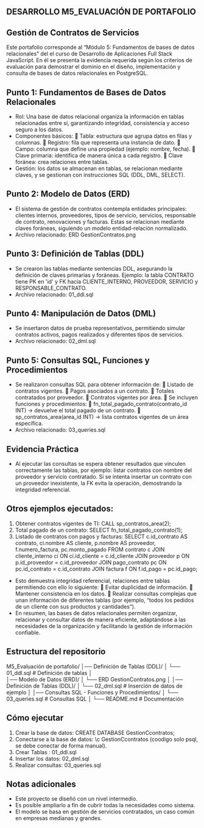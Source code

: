 ## DESARROLLO M5_EVALUACIÓN DE PORTAFOLIO
## Gestión de Contratos de Servicios

Este portafolio corresponde al “Módulo 5: Fundamentos de bases de datos relacionales” del el curso de Desarrollo de Aplicaciones Full Stack  JavaScript. En él se presenta la evidencia requerida según los criterios de evaluación para demostrar el dominio en el diseño, implementación
y consulta de bases de datos relacionales en PostgreSQL.

## Punto 1: Fundamentos de Bases de Datos Relacionales
- Rol: Una base de datos relacional organiza la información en tablas relacionadas entre sí, garantizando
  integridad, consistencia y acceso
  seguro a los datos.
- Componentes básicos:
    Tabla: estructura que agrupa datos en filas y columnas.
    Registro: fila que representa una instancia de dato.
    Campo: columna que define una propiedad (ejemplo: nombre, fecha).
    Clave primaria: identifica de manera única a cada registro.
    Clave foránea: crea relaciones entre tablas.
- Gestión: los datos se almacenan en tablas, se relacionan mediante claves, y se gestionan con instrucciones 
  SQL (DDL, DML, SELECT).

## Punto 2: Modelo de Datos (ERD)
- El sistema de gestión de contratos contempla entidades principales: clientes internos, proveedores, tipos de servicio, servicios,
  responsable de contrato, renovaciones y facturas. Estas se relacionan mediante claves foráneas, siguiendo un modelo entidad-relación normalizado.
- Archivo relacionado: ERD GestionContratos.png

## Punto 3: Definición de Tablas (DDL)
- Se crearon las tablas mediante sentencias DDL, asegurando la definición de claves primarias y foráneas. Ejemplo: la tabla CONTRATO tiene 
  PK en 'id' y FK hacia CLIENTE_INTERNO, PROVEEDOR, SERVICIO y RESPONSABLE_CONTRATO.
- Archivo relacionado: 01_ddl.sql

## Punto 4: Manipulación de Datos (DML)
- Se insertaron datos de prueba representativos, permitiendo simular contratos activos, pagos realizados y diferentes tipos de servicios.
- Archivo relacionado: 02_dml.sql

## Punto 5: Consultas SQL, Funciones y Procedimientos
- Se realizaron consultas SQL para obtener información de:
    Listado de contratos vigentes.
    Pagos asociados a un contrato.
    Totales contratados por proveedor.
    Contratos vigentes por área.
    Se incluyen funciones y procedimientos:
    fn_total_pagado_contrato(contrato_id INT) -> devuelve el total pagado de un contrato.
    sp_contratos_area(area_id INT) -> lista contratos vigentes de un área específica.
- Archivo relacionado: 03_queries.sql

## Evidencia Práctica
- Al ejecutar las consultas se espera obtener resultados que vinculen correctamente las tablas, por ejemplo: listar contratos con nombre
  del proveedor y servicio contratado. Si se intenta insertar un contrato con un proveedor inexistente, la FK evita la operación, demostrando la integridad referencial.

## Otros ejemplos ejecutados:
1. Obtener contratos vigentes de TI: CALL sp_contratos_area(2);
2. Total pagado de un contrato: SELECT fn_total_pagado_contrato(1);
3. Listado de contratos con pagos y facturas: SELECT c.id_contrato AS contrato, ci.nombre AS cliente, p.nombre AS proveedor, f.numero_factura,
   pc.monto_pagado FROM contrato c JOIN cliente_interno ci ON ci.id_cliente = c.id_cliente JOIN proveedor p ON p.id_proveedor = c.id_proveedor JOIN pago_contrato pc ON pc.id_contrato = c.id_contrato JOIN factura f ON f.id_pago = pc.id_pago;

- Esto demuestra integridad referencial, relaciones entre tablas permitiendo con ello lo siguiente:
    Evitar duplicidad de información.
    Mantener consistencia en los datos.
    Realizar consultas complejas que unan información de diferentes tablas (por ejemplo, “todos los pedidos de un cliente con sus productos
     y cantidades”).
- En resumen, las bases de datos relacionales permiten organizar, relacionar y consultar datos de manera eficiente, adaptándose a las 
  necesidades de la organización y facilitando la gestión de información confiable.


## Estructura del repositorio

M5_Evaluación de portafolio/
│── Definición de Tablas (DDL)/
│   └── 01_ddl.sql          # Definición de tablas
│   
│── Modelo de Datos (ERD)/
│   └── ERD GestionContratos.png
│
│── Definición de Tablas (DDL)/
│   └── 02_dml.sql          # Inserción de datos de ejemplo
│ 
│── Consultas SQL - Funciones y Procedimientos/
│   └── 03_queries.sql      # Consultas SQL
│
└── README.md               # Documentación

## Cómo ejecutar

1. Crear la base de datos: CREATE DATABASE GestionCcontratos;
2. Conectarse a la base de datos: \c GestionCcontratos  (coodigo solo psql, se debe conectar de forma manual).
3. Crear Tablas      : 01_ddl.sql
4. Insertar los datos: 02_dml.sql
5. Realizar consultas: 03_queries.sql

## Notas adicionales

- Este proyecto se diseñó con un nivel intermedio.  
- Es posible ampliarlo a fin de cubrir todas la necesidades como sistema.  
- El modelo se basa en gestión de servicios contratados, un caso común en empresas medianas y grandes.  

